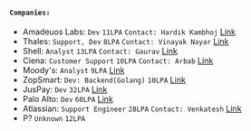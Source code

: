 #### `Companies:`

- Amadeuos Labs: `Dev` `11LPA` `Contact: Hardik Kambhoj` [Link](https://jobs.amadeus.com/locations/bengaluru-labs-india)
- Thales: `Support, Dev` `8LPA` `Contact: Vinayak Nayar` [Link](https://careers.thalesgroup.com/global/en/home)
- Shell: `Analyst` `13LPA` `Contact: Gaurav` [Link](https://www.shell.com/careers.html)
- Ciena: `Customer Support` `10LPA` `Contact: Arbab` [Link](https://careers.ciena.com/us/en)
- Moody's: `Analyst` `9LPA` [Link](https://careers.moodys.com/)
- ZopSmart: `Dev: Backend(Golang)` `10LPA` [Link](https://zopsmart.com/careers/)
- JusPay: `Dev` `32LPA` [Link](https://juspay.in/careers/)
- Palo Alto: `Dev` `60LPA` [Link](https://jobs.paloaltonetworks.com/en/)
- Atlassian: `Support Engineer` `28LPA` `Contact: Venkatesh` [Link](https://www.atlassian.com/company/careers)
- P? `Unknown` `12LPA`
